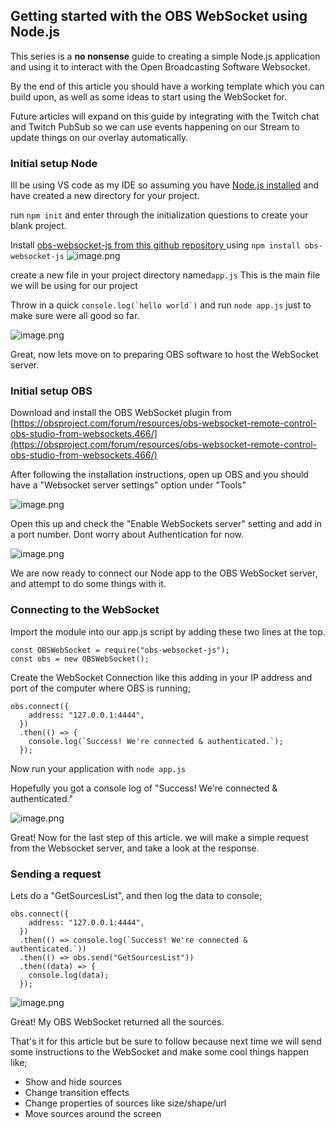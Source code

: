 ## Getting started with the OBS WebSocket using Node.js

This series is a **no nonsense** guide to creating a simple Node.js application and using it to interact with the Open Broadcasting Software Websocket.

By the end of this article you should have a working template which you can build upon, as well as some ideas to start using the WebSocket for.

Future articles will expand on this guide by integrating with the Twitch chat and Twitch PubSub so we can use events happening on our Stream to update things on our overlay automatically.

### Initial setup Node


Ill be using VS code as my IDE so assuming you have [Node.js installed](https://nodejs.org/en/download/) and have created a new directory for your project.

run ```npm init``` and enter through the initialization questions to create your blank project.

Install [obs-websocket-js from this github repository
](https://github.com/obs-websocket-community-projects/obs-websocket-js)  using ```npm install obs-websocket-js``` 
![image.png](https://cdn.hashnode.com/res/hashnode/image/upload/v1649652634697/vaktJdf4X.png)

create a new file in your project directory named```app.js``` This is the main file we will be using for our project

Throw in a quick ```console.log(`hello world`)``` and run ```node app.js``` just to make sure were all good so far.

![image.png](https://cdn.hashnode.com/res/hashnode/image/upload/v1649652431346/ru5Ern6nS.png)

Great, now lets move on to preparing OBS software to host the WebSocket server.

### Initial setup OBS

Download and install the OBS WebSocket plugin from [https://obsproject.com/forum/resources/obs-websocket-remote-control-obs-studio-from-websockets.466/](https://obsproject.com/forum/resources/obs-websocket-remote-control-obs-studio-from-websockets.466/)

After following the installation instructions, open up OBS and you should have a "Websocket server settings" option under "Tools"

![image.png](https://cdn.hashnode.com/res/hashnode/image/upload/v1649652778265/IF5lXPAvk.png)

Open this up and check the "Enable WebSockets server" setting and add in a port number. Dont worry about Authentication for now.

![image.png](https://cdn.hashnode.com/res/hashnode/image/upload/v1649652834398/dV5RWovoX.png)

We are now ready to connect our Node app to the OBS WebSocket server, and attempt to do some things with it.

### Connecting to the WebSocket

Import the module into our app.js script by adding these two lines at the top.

```
const OBSWebSocket = require("obs-websocket-js");
const obs = new OBSWebSocket();
```

Create the WebSocket Connection like this adding in your IP address and port of the computer where OBS is running;

```
obs.connect({
    address: "127.0.0.1:4444",
  })
  .then(() => {
    console.log(`Success! We're connected & authenticated.`);
  });
```

Now run your application with ```node app.js```

Hopefully you got a console log of "Success! We're connected & authenticated." 


![image.png](https://cdn.hashnode.com/res/hashnode/image/upload/v1649654700869/l2guWCF1K.png)

Great! Now for the last step of this article. we will make a simple request from the Websocket server, and take a look at the response.

### Sending a request

Lets do a "GetSourcesList", and then log the data to console;


```
obs.connect({
    address: "127.0.0.1:4444",
  })
  .then(() => console.log(`Success! We're connected & authenticated.`))
  .then(() => obs.send("GetSourcesList"))
  .then((data) => {
    console.log(data);
  });
```




![image.png](https://cdn.hashnode.com/res/hashnode/image/upload/v1649654592971/6k46A9dNE.png)

Great!  My OBS WebSocket returned all the sources.

That's it for this article but be sure to follow because next time we will send some instructions to the WebSocket and make some cool things happen like;

- Show and hide sources
- Change transition effects
- Change properties of sources like size/shape/url
- Move sources around the screen














